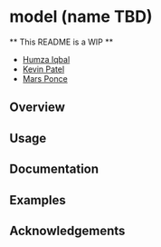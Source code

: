 # model (name TBD)
** This README is a WIP **
- [Humza Iqbal]()
- [Kevin Patel]()
- [Mars Ponce]()

## Overview

## Usage

## Documentation

## Examples

## Acknowledgements
